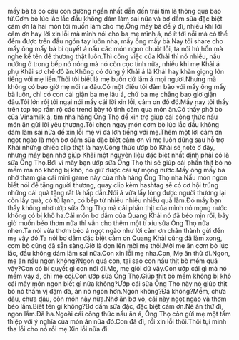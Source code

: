 mấy bà ta có câu con đường ngắn nhất dẫn đến trái tim là thông qua bao tử.Cơm bò lúc lắc lắc đầu không dám làm sai nữa và bơ dầm sữa đặc biệt cảm ơn là hai món tôi muốn làm cho mẹ.Ông mấy bà để ý đi, nhiều khi lời cảm ơn hay lời xin lỗi mà mình nói cho ba mẹ mình á, nó ít tới nỗi mà có thể đếm được trên đầu ngón tay luôn nha, mấy ông mấy bà.Nay tôi share cho mấy ông mấy bà bí quyết á nấu các món ngon chuột lỗi, ta nói hú hồn mà nghe kể tên dễ thương thật luôn.Thì công việc của Khải thì nó nhiều, nấu nướng ở trong bếp nó nóng mà nó còn cọc tính nữa, nhiều khi mẹ Khải á phụ Khải sơ chế đồ ăn.Không có đúng ý Khải á là Khải hay khàn giọng lớn tiếng với mẹ liền.Thôi tôi biết là mẹ buồn dữ lắm á mọi người.Nhưng mà không có bao giờ mẹ nói ra đâu.Có một điều tôi đảm bảo với mấy ông mấy bà luôn, chỉ có con cái giận ba mẹ lâu á, chứ ba mẹ chẳng bao giờ giận đâu.Tôi lớn rồi tôi ngại nói mấy cái lời xin lỗi, cảm ơn đồ đó.Mấy nay tôi thấy trên top top rầm rộ các trend bày tỏ tình cảm qua món ăn.Có thấy phở bò của Vinamilk á, tìm nhà hàng Ông Thọ để xin trợ giúp cái công thức nấu món ăn gửi lời yêu thương.Tôi chọn ngay món cơm bò lúc lắc đầu không dám làm sai nữa để xin lỗi mẹ vì đã lớn tiếng với mẹ.Thêm một lời cảm ơn ngọt ngào là món bơ dầm sữa đặc biệt cảm ơn vì mẹ luôn đứng sau hỗ trợ Khải những chiếc clip thật là hay.Công thức ướp bò Khải sẽ note ở đây, nhưng mấy bạn nhớ giúp Khải một nguyên liệu đặc biệt nhất định phải có là sữa Ông Thọ.Bởi vì mấy bạn ướp sữa Ông Thọ thì sẽ giúp cái phần thịt bò nó mềm mà nó không bị khô, nó giữ được cái sự mọng nước.Mấy ông mấy bà nhớ tham gia cái mini game này của nhà hàng Ông Thọ nha.Nấu món ngon biết nói để tặng người thương, quay clip kèm hashtag sẽ có cơ hội trúng những cái quà tặng rất là hấp dẫn.Nói á vừa lấy lòng được người thương lại còn lấy quà, có tủ lạnh, có bếp từ nhiều nhiều nhiều quà lắm.Đó mấy bạn thấy không nhờ ướp sữa Ông Thọ mà cái phần thịt của mình nó mọng nước không có bị khô ha.Cái món bơ dầm của Quang Khải nó đã béo mịn rồi, bây giờ muốn béo thơm nữa thì vẫn cho thêm một tí xíu sữa Ông Thọ nữa nhen.Ta nói vừa thơm béo á ngọt ngào như lời cảm ơn chân thành gửi đến mẹ vậy đó.Ta nói bơ dầm đặc biệt cảm ơn Quang Khải cũng đã làm xong, cơm bò cũng đã sẵn sàng.Giờ là dọn lên mời mẹ thôi.Mời mẹ ăn cơm bò lúc lắc, đầu không dám làm sai nữa.Con xin lỗi mẹ nha.Con, Mẹ ăn thử đi.Ngon, mẹ ăn nấu ngon không?Ngon quá con, tại sao con nấu thịt bò mềm quá vậy?Con có bí quyết gì con nói đi.Mẹ, mẹ giỏi dữ vậy.Con ướp cái gì mà nó mềm vậy á, chỉ mẹ coi.Con ướp sữa Ông Thọ.Giúp thịt bò mềm không bị khô cái mấy món ngon biết gì nữa không?Ướp cái sữa Ông Thọ này nó giúp thịt bò nó thấm vị đậm đà, ăn nó ngon hơn.Ngon không?Đã không?Mềm, chưa đâu, chưa đâu, còn món này nữa.Nhớ ăn bơ vô, cái này ngọt ngào và thơm béo lắm.Biết tên gì không?Bơ dầm sữa đặc, đặc biệt cảm ơn.Nè ăn thử đi, ngon lắm.Đã ha.Ngoài cái công thức nấu ăn á, Ông Thọ còn gửi mẹ một tấm thiệp với ý nghĩa của món ăn nữa đó.Con đã đi, rồi xin lỗi thôi.Thôi tụi mình tha lỗi cho nó rồi mẹ.Xin lỗi nữa đi.
